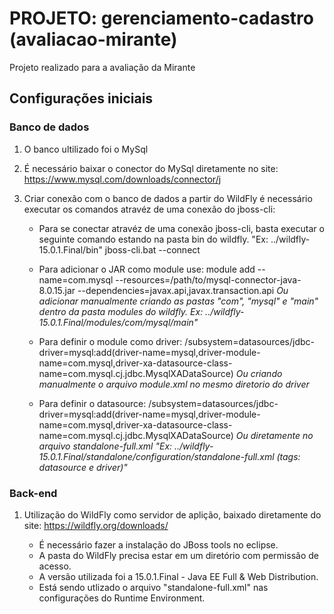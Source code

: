 # PROJETO: gerenciamento-cadastro (avaliacao-mirante)
 Projeto realizado para a avaliação da Mirante

## Configurações iniciais

### Banco de dados
1. O banco ultilizado foi o MySql

2. É necessário baixar o conector do MySql diretamente no site: https://www.mysql.com/downloads/connector/j
3. Criar conexão com o banco de dados a partir do WildFly é necessário executar os comandos atravéz de uma conexão do jboss-cli:

	- Para se conectar atravéz de uma conexão jboss-cli, basta executar o seguinte comando estando na pasta bin do wildfly. "Ex: ../wildfly-15.0.1.Final/bin"
			jboss-cli.bat --connect

	- Para adicionar o JAR como module use: 
			module add --name=com.mysql --resources=/path/to/mysql-connector-java-8.0.15.jar --dependencies=javax.api,javax.transaction.api
	*Ou adicionar manualmente criando as pastas "com", "mysql" e "main" dentro da pasta modules do wildfly. Ex: ../wildfly-15.0.1.Final/modules/com/mysql/main"*

	- Para definir o module como driver:
			/subsystem=datasources/jdbc-driver=mysql:add(driver-name=mysql,driver-module-name=com.mysql,driver-xa-datasource-class-name=com.mysql.cj.jdbc.MysqlXADataSource)
	*Ou criando manualmente o arquivo module.xml no mesmo diretorio do driver*

	- Para definir o datasource:
			/subsystem=datasources/jdbc-driver=mysql:add(driver-name=mysql,driver-module-name=com.mysql,driver-xa-datasource-class-name=com.mysql.cj.jdbc.MysqlXADataSource)
	*Ou diretamente no arquivo standalone-full.xml "Ex:  ../wildfly-15.0.1.Final/standalone/configuration/standalone-full.xml (tags: datasource e driver)"*

### Back-end
1. Utilização do WildFly como servidor de aplição, baixado diretamente do site: https://wildfly.org/downloads/

	- É necessário fazer a instalação do JBoss tools no eclipse.
	- A pasta do WildFly precisa estar em um diretório com permissão de acesso.
	- A versão utilizada foi a 15.0.1.Final	- Java EE Full & Web Distribution.
	- Está sendo utlizado o arquivo "standalone-full.xml" nas configurações do Runtime Environment.